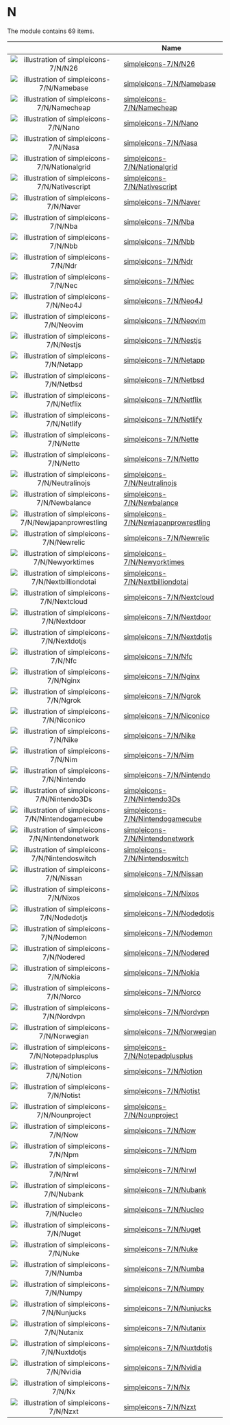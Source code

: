 # N

The module contains 69 items.



| |Name|
|:---:|---|
| ![illustration of simpleicons-7/N/N26](../../simpleicons-7/N/N26.png) | [simpleicons-7/N/N26](../../simpleicons-7/N/N26.md) |
| ![illustration of simpleicons-7/N/Namebase](../../simpleicons-7/N/Namebase.png) | [simpleicons-7/N/Namebase](../../simpleicons-7/N/Namebase.md) |
| ![illustration of simpleicons-7/N/Namecheap](../../simpleicons-7/N/Namecheap.png) | [simpleicons-7/N/Namecheap](../../simpleicons-7/N/Namecheap.md) |
| ![illustration of simpleicons-7/N/Nano](../../simpleicons-7/N/Nano.png) | [simpleicons-7/N/Nano](../../simpleicons-7/N/Nano.md) |
| ![illustration of simpleicons-7/N/Nasa](../../simpleicons-7/N/Nasa.png) | [simpleicons-7/N/Nasa](../../simpleicons-7/N/Nasa.md) |
| ![illustration of simpleicons-7/N/Nationalgrid](../../simpleicons-7/N/Nationalgrid.png) | [simpleicons-7/N/Nationalgrid](../../simpleicons-7/N/Nationalgrid.md) |
| ![illustration of simpleicons-7/N/Nativescript](../../simpleicons-7/N/Nativescript.png) | [simpleicons-7/N/Nativescript](../../simpleicons-7/N/Nativescript.md) |
| ![illustration of simpleicons-7/N/Naver](../../simpleicons-7/N/Naver.png) | [simpleicons-7/N/Naver](../../simpleicons-7/N/Naver.md) |
| ![illustration of simpleicons-7/N/Nba](../../simpleicons-7/N/Nba.png) | [simpleicons-7/N/Nba](../../simpleicons-7/N/Nba.md) |
| ![illustration of simpleicons-7/N/Nbb](../../simpleicons-7/N/Nbb.png) | [simpleicons-7/N/Nbb](../../simpleicons-7/N/Nbb.md) |
| ![illustration of simpleicons-7/N/Ndr](../../simpleicons-7/N/Ndr.png) | [simpleicons-7/N/Ndr](../../simpleicons-7/N/Ndr.md) |
| ![illustration of simpleicons-7/N/Nec](../../simpleicons-7/N/Nec.png) | [simpleicons-7/N/Nec](../../simpleicons-7/N/Nec.md) |
| ![illustration of simpleicons-7/N/Neo4J](../../simpleicons-7/N/Neo4J.png) | [simpleicons-7/N/Neo4J](../../simpleicons-7/N/Neo4J.md) |
| ![illustration of simpleicons-7/N/Neovim](../../simpleicons-7/N/Neovim.png) | [simpleicons-7/N/Neovim](../../simpleicons-7/N/Neovim.md) |
| ![illustration of simpleicons-7/N/Nestjs](../../simpleicons-7/N/Nestjs.png) | [simpleicons-7/N/Nestjs](../../simpleicons-7/N/Nestjs.md) |
| ![illustration of simpleicons-7/N/Netapp](../../simpleicons-7/N/Netapp.png) | [simpleicons-7/N/Netapp](../../simpleicons-7/N/Netapp.md) |
| ![illustration of simpleicons-7/N/Netbsd](../../simpleicons-7/N/Netbsd.png) | [simpleicons-7/N/Netbsd](../../simpleicons-7/N/Netbsd.md) |
| ![illustration of simpleicons-7/N/Netflix](../../simpleicons-7/N/Netflix.png) | [simpleicons-7/N/Netflix](../../simpleicons-7/N/Netflix.md) |
| ![illustration of simpleicons-7/N/Netlify](../../simpleicons-7/N/Netlify.png) | [simpleicons-7/N/Netlify](../../simpleicons-7/N/Netlify.md) |
| ![illustration of simpleicons-7/N/Nette](../../simpleicons-7/N/Nette.png) | [simpleicons-7/N/Nette](../../simpleicons-7/N/Nette.md) |
| ![illustration of simpleicons-7/N/Netto](../../simpleicons-7/N/Netto.png) | [simpleicons-7/N/Netto](../../simpleicons-7/N/Netto.md) |
| ![illustration of simpleicons-7/N/Neutralinojs](../../simpleicons-7/N/Neutralinojs.png) | [simpleicons-7/N/Neutralinojs](../../simpleicons-7/N/Neutralinojs.md) |
| ![illustration of simpleicons-7/N/Newbalance](../../simpleicons-7/N/Newbalance.png) | [simpleicons-7/N/Newbalance](../../simpleicons-7/N/Newbalance.md) |
| ![illustration of simpleicons-7/N/Newjapanprowrestling](../../simpleicons-7/N/Newjapanprowrestling.png) | [simpleicons-7/N/Newjapanprowrestling](../../simpleicons-7/N/Newjapanprowrestling.md) |
| ![illustration of simpleicons-7/N/Newrelic](../../simpleicons-7/N/Newrelic.png) | [simpleicons-7/N/Newrelic](../../simpleicons-7/N/Newrelic.md) |
| ![illustration of simpleicons-7/N/Newyorktimes](../../simpleicons-7/N/Newyorktimes.png) | [simpleicons-7/N/Newyorktimes](../../simpleicons-7/N/Newyorktimes.md) |
| ![illustration of simpleicons-7/N/Nextbilliondotai](../../simpleicons-7/N/Nextbilliondotai.png) | [simpleicons-7/N/Nextbilliondotai](../../simpleicons-7/N/Nextbilliondotai.md) |
| ![illustration of simpleicons-7/N/Nextcloud](../../simpleicons-7/N/Nextcloud.png) | [simpleicons-7/N/Nextcloud](../../simpleicons-7/N/Nextcloud.md) |
| ![illustration of simpleicons-7/N/Nextdoor](../../simpleicons-7/N/Nextdoor.png) | [simpleicons-7/N/Nextdoor](../../simpleicons-7/N/Nextdoor.md) |
| ![illustration of simpleicons-7/N/Nextdotjs](../../simpleicons-7/N/Nextdotjs.png) | [simpleicons-7/N/Nextdotjs](../../simpleicons-7/N/Nextdotjs.md) |
| ![illustration of simpleicons-7/N/Nfc](../../simpleicons-7/N/Nfc.png) | [simpleicons-7/N/Nfc](../../simpleicons-7/N/Nfc.md) |
| ![illustration of simpleicons-7/N/Nginx](../../simpleicons-7/N/Nginx.png) | [simpleicons-7/N/Nginx](../../simpleicons-7/N/Nginx.md) |
| ![illustration of simpleicons-7/N/Ngrok](../../simpleicons-7/N/Ngrok.png) | [simpleicons-7/N/Ngrok](../../simpleicons-7/N/Ngrok.md) |
| ![illustration of simpleicons-7/N/Niconico](../../simpleicons-7/N/Niconico.png) | [simpleicons-7/N/Niconico](../../simpleicons-7/N/Niconico.md) |
| ![illustration of simpleicons-7/N/Nike](../../simpleicons-7/N/Nike.png) | [simpleicons-7/N/Nike](../../simpleicons-7/N/Nike.md) |
| ![illustration of simpleicons-7/N/Nim](../../simpleicons-7/N/Nim.png) | [simpleicons-7/N/Nim](../../simpleicons-7/N/Nim.md) |
| ![illustration of simpleicons-7/N/Nintendo](../../simpleicons-7/N/Nintendo.png) | [simpleicons-7/N/Nintendo](../../simpleicons-7/N/Nintendo.md) |
| ![illustration of simpleicons-7/N/Nintendo3Ds](../../simpleicons-7/N/Nintendo3Ds.png) | [simpleicons-7/N/Nintendo3Ds](../../simpleicons-7/N/Nintendo3Ds.md) |
| ![illustration of simpleicons-7/N/Nintendogamecube](../../simpleicons-7/N/Nintendogamecube.png) | [simpleicons-7/N/Nintendogamecube](../../simpleicons-7/N/Nintendogamecube.md) |
| ![illustration of simpleicons-7/N/Nintendonetwork](../../simpleicons-7/N/Nintendonetwork.png) | [simpleicons-7/N/Nintendonetwork](../../simpleicons-7/N/Nintendonetwork.md) |
| ![illustration of simpleicons-7/N/Nintendoswitch](../../simpleicons-7/N/Nintendoswitch.png) | [simpleicons-7/N/Nintendoswitch](../../simpleicons-7/N/Nintendoswitch.md) |
| ![illustration of simpleicons-7/N/Nissan](../../simpleicons-7/N/Nissan.png) | [simpleicons-7/N/Nissan](../../simpleicons-7/N/Nissan.md) |
| ![illustration of simpleicons-7/N/Nixos](../../simpleicons-7/N/Nixos.png) | [simpleicons-7/N/Nixos](../../simpleicons-7/N/Nixos.md) |
| ![illustration of simpleicons-7/N/Nodedotjs](../../simpleicons-7/N/Nodedotjs.png) | [simpleicons-7/N/Nodedotjs](../../simpleicons-7/N/Nodedotjs.md) |
| ![illustration of simpleicons-7/N/Nodemon](../../simpleicons-7/N/Nodemon.png) | [simpleicons-7/N/Nodemon](../../simpleicons-7/N/Nodemon.md) |
| ![illustration of simpleicons-7/N/Nodered](../../simpleicons-7/N/Nodered.png) | [simpleicons-7/N/Nodered](../../simpleicons-7/N/Nodered.md) |
| ![illustration of simpleicons-7/N/Nokia](../../simpleicons-7/N/Nokia.png) | [simpleicons-7/N/Nokia](../../simpleicons-7/N/Nokia.md) |
| ![illustration of simpleicons-7/N/Norco](../../simpleicons-7/N/Norco.png) | [simpleicons-7/N/Norco](../../simpleicons-7/N/Norco.md) |
| ![illustration of simpleicons-7/N/Nordvpn](../../simpleicons-7/N/Nordvpn.png) | [simpleicons-7/N/Nordvpn](../../simpleicons-7/N/Nordvpn.md) |
| ![illustration of simpleicons-7/N/Norwegian](../../simpleicons-7/N/Norwegian.png) | [simpleicons-7/N/Norwegian](../../simpleicons-7/N/Norwegian.md) |
| ![illustration of simpleicons-7/N/Notepadplusplus](../../simpleicons-7/N/Notepadplusplus.png) | [simpleicons-7/N/Notepadplusplus](../../simpleicons-7/N/Notepadplusplus.md) |
| ![illustration of simpleicons-7/N/Notion](../../simpleicons-7/N/Notion.png) | [simpleicons-7/N/Notion](../../simpleicons-7/N/Notion.md) |
| ![illustration of simpleicons-7/N/Notist](../../simpleicons-7/N/Notist.png) | [simpleicons-7/N/Notist](../../simpleicons-7/N/Notist.md) |
| ![illustration of simpleicons-7/N/Nounproject](../../simpleicons-7/N/Nounproject.png) | [simpleicons-7/N/Nounproject](../../simpleicons-7/N/Nounproject.md) |
| ![illustration of simpleicons-7/N/Now](../../simpleicons-7/N/Now.png) | [simpleicons-7/N/Now](../../simpleicons-7/N/Now.md) |
| ![illustration of simpleicons-7/N/Npm](../../simpleicons-7/N/Npm.png) | [simpleicons-7/N/Npm](../../simpleicons-7/N/Npm.md) |
| ![illustration of simpleicons-7/N/Nrwl](../../simpleicons-7/N/Nrwl.png) | [simpleicons-7/N/Nrwl](../../simpleicons-7/N/Nrwl.md) |
| ![illustration of simpleicons-7/N/Nubank](../../simpleicons-7/N/Nubank.png) | [simpleicons-7/N/Nubank](../../simpleicons-7/N/Nubank.md) |
| ![illustration of simpleicons-7/N/Nucleo](../../simpleicons-7/N/Nucleo.png) | [simpleicons-7/N/Nucleo](../../simpleicons-7/N/Nucleo.md) |
| ![illustration of simpleicons-7/N/Nuget](../../simpleicons-7/N/Nuget.png) | [simpleicons-7/N/Nuget](../../simpleicons-7/N/Nuget.md) |
| ![illustration of simpleicons-7/N/Nuke](../../simpleicons-7/N/Nuke.png) | [simpleicons-7/N/Nuke](../../simpleicons-7/N/Nuke.md) |
| ![illustration of simpleicons-7/N/Numba](../../simpleicons-7/N/Numba.png) | [simpleicons-7/N/Numba](../../simpleicons-7/N/Numba.md) |
| ![illustration of simpleicons-7/N/Numpy](../../simpleicons-7/N/Numpy.png) | [simpleicons-7/N/Numpy](../../simpleicons-7/N/Numpy.md) |
| ![illustration of simpleicons-7/N/Nunjucks](../../simpleicons-7/N/Nunjucks.png) | [simpleicons-7/N/Nunjucks](../../simpleicons-7/N/Nunjucks.md) |
| ![illustration of simpleicons-7/N/Nutanix](../../simpleicons-7/N/Nutanix.png) | [simpleicons-7/N/Nutanix](../../simpleicons-7/N/Nutanix.md) |
| ![illustration of simpleicons-7/N/Nuxtdotjs](../../simpleicons-7/N/Nuxtdotjs.png) | [simpleicons-7/N/Nuxtdotjs](../../simpleicons-7/N/Nuxtdotjs.md) |
| ![illustration of simpleicons-7/N/Nvidia](../../simpleicons-7/N/Nvidia.png) | [simpleicons-7/N/Nvidia](../../simpleicons-7/N/Nvidia.md) |
| ![illustration of simpleicons-7/N/Nx](../../simpleicons-7/N/Nx.png) | [simpleicons-7/N/Nx](../../simpleicons-7/N/Nx.md) |
| ![illustration of simpleicons-7/N/Nzxt](../../simpleicons-7/N/Nzxt.png) | [simpleicons-7/N/Nzxt](../../simpleicons-7/N/Nzxt.md) |



